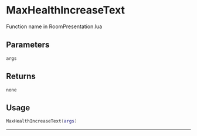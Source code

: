 # MaxHealthIncreaseText
Function name in RoomPresentation.lua
## Parameters
`args`
## Returns
`none`
## Usage
```lua
MaxHealthIncreaseText(args)
```
---
